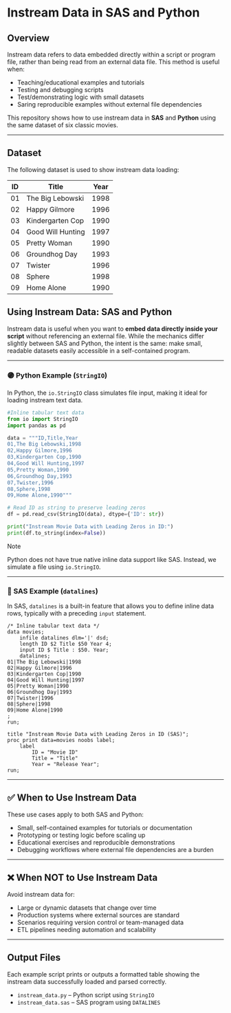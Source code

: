 # Instream Data in SAS and Python

## Overview

Instream data refers to data embedded directly within a script or program file, rather than being read from an external data file. 
This method is useful when:

- Teaching/educational examples and tutorials
- Testing and debugging scripts
- Test/demonstrating logic with small datasets
- Saring reproducible examples without external file dependencies

This repository shows how to use instream data in **SAS** and **Python** using the same dataset of six classic movies.

---

## Dataset

The following dataset is used to show instream data loading:

| ID | Title               | Year |
|----|---------------------|------|
| 01  | The Big Lebowski    | 1998 |
| 02  | Happy Gilmore       | 1996 |
| 03  | Kindergarten Cop    | 1990 |
| 04  | Good Will Hunting   | 1997 |
| 05  | Pretty Woman        | 1990 |
| 06  | Groundhog Day       | 1993 |
| 07  | Twister             | 1996 |
| 08  | Sphere              | 1998 |
| 09  | Home Alone          | 1990 |

## Using Instream Data: SAS and Python

Instream data is useful when you want to **embed data directly inside your script** without referencing an external file. While the mechanics differ slightly between SAS and Python, the intent is the same: make small, readable datasets easily accessible in a self-contained program.

---

### 🟣 Python Example (`StringIO`)

In Python, the `io.StringIO` class simulates file input, making it ideal for loading instream text data. 

```python
#Inline tabular text data
from io import StringIO
import pandas as pd

data = """ID,Title,Year
01,The Big Lebowski,1998
02,Happy Gilmore,1996
03,Kindergarten Cop,1990
04,Good Will Hunting,1997
05,Pretty Woman,1990
06,Groundhog Day,1993
07,Twister,1996
08,Sphere,1998
09,Home Alone,1990"""

# Read ID as string to preserve leading zeros
df = pd.read_csv(StringIO(data), dtype={'ID': str})

print("Instream Movie Data with Leading Zeros in ID:")
print(df.to_string(index=False))
```

> [!NOTE]
> Python does not have true native inline data support like SAS. Instead, we simulate a file using `io.StringIO`.

---

### 🔵 SAS Example (`datalines`)

In SAS, `datalines` is a built-in feature that allows you to define inline data rows, typically with a preceding `input` statement.

```sas
/* Inline tabular text data */
data movies;
    infile datalines dlm='|' dsd;
    length ID $2 Title $50 Year 4;
    input ID $ Title : $50. Year;
    datalines;
01|The Big Lebowski|1998
02|Happy Gilmore|1996
03|Kindergarten Cop|1990
04|Good Will Hunting|1997
05|Pretty Woman|1990
06|Groundhog Day|1993
07|Twister|1996
08|Sphere|1998
09|Home Alone|1990
;
run;

title "Instream Movie Data with Leading Zeros in ID (SAS)";
proc print data=movies noobs label;
    label 
        ID = "Movie ID"
        Title = "Title"
        Year = "Release Year";
run;
```
---

## ✅ When to Use Instream Data

These use cases apply to both SAS and Python:

- Small, self-contained examples for tutorials or documentation  
- Prototyping or testing logic before scaling up  
- Educational exercises and reproducible demonstrations  
- Debugging workflows where external file dependencies are a burden  

---

## ❌ When NOT to Use Instream Data

Avoid instream data for:

- Large or dynamic datasets that change over time  
- Production systems where external sources are standard  
- Scenarios requiring version control or team-managed data  
- ETL pipelines needing automation and scalability

---

## Output Files

Each example script prints or outputs a formatted table showing the instream data successfully loaded and parsed correctly.

- `instream_data.py` – Python script using `StringIO`
- `instream_data.sas` – SAS program using `DATALINES`
